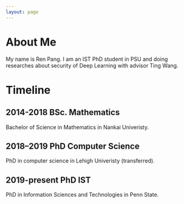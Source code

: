 ```yaml
---
layout: page
---
```


# About Me

My name is Ren Pang. I am an IST PhD student in PSU and doing researches about security of Deep Learning with advisor Ting Wang.

# Timeline
## 2014-2018 BSc. Mathematics
Bachelor of Science in Mathematics in Nankai Univeristy.

## 2018–2019 PhD Computer Science
PhD in computer science in Lehigh Univeristy (transferred).

## 2019-present PhD IST
PhD in Information Sciences and Technologies in Penn State.
